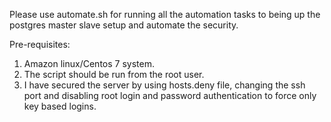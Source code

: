 Please use automate.sh for running all the automation tasks to being up the postgres master slave setup and automate the security.

Pre-requisites:

1. Amazon linux/Centos 7 system.
2. The script should be run from the root user.
3. I have secured the server by using hosts.deny file, changing the ssh port and disabling root login and password authentication to force only key based logins.
